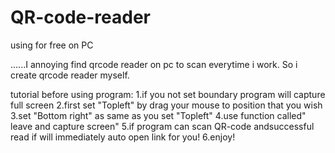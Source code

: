 # QR-code-reader
using for free  on PC               

......I annoying find qrcode reader on pc to scan everytime i work.
So i create qrcode reader myself.

tutorial before using program:
    1.if you not set boundary program will capture full screen
    2.first set "Topleft" by drag your mouse to position that you wish
    3.set "Bottom right" as same as you set "Topleft"
    4.use function called" leave and capture screen"
    5.if program can scan QR-code andsuccessful read if will immediately auto open link for you!
    6.enjoy!
    
